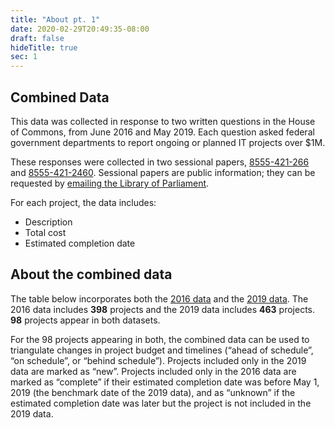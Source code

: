 ```yaml
---
title: "About pt. 1"
date: 2020-02-29T20:49:35-08:00
draft: false
hideTitle: true
sec: 1
---
```


## Combined Data

This data was collected in response to two written questions in the House of Commons, from June 2016 and May 2019. Each question asked federal government departments to report ongoing or planned IT projects over $1M.

These responses were collected in two sessional papers, [8555-421-266](https://large-government-of-canada-it-projects.github.io/pdf/8555-421-266.pdf) and [8555-421-2460](https://large-government-of-canada-it-projects.github.io/pdf/8555-421-2460.pdf). Sessional papers are public information; they can be requested by [emailing the Library of Parliament](mailto:info@parl.gc.ca).

For each project, the data includes: 

*   Description
*   Total cost
*   Estimated completion date

## About the combined data

The table below incorporates both the [2016 data](/2016/) and the [2019 data](/2019). The 2016 data includes **398** projects and the 2019 data includes **463** projects. **98** projects appear in both datasets. 

For the 98 projects appearing in both, the combined data can be used to triangulate changes in project budget and timelines (“ahead of schedule”, “on schedule”, or “behind schedule”). Projects included only in the 2019 data are marked as “new”. Projects included only in the 2016 data are marked as “complete” if their estimated completion date was before May 1, 2019 (the benchmark date of the 2019 data), and as “unknown” if the estimated completion date was later but the project is not included in the 2019 data. 
